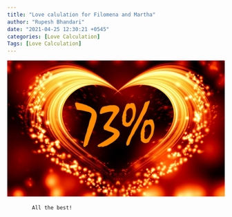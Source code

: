 ```yaml
---
title: "Love calulation for Filomena and Martha"
author: "Rupesh Bhandari"
date: "2021-04-25 12:30:21 +0545"
categories: [Love Calculation]
Tags: [Love Calculation]
---
```


![Match Picture](/assets/img/lovecal/Filomena-Martha.jpg)

            All the best!
    